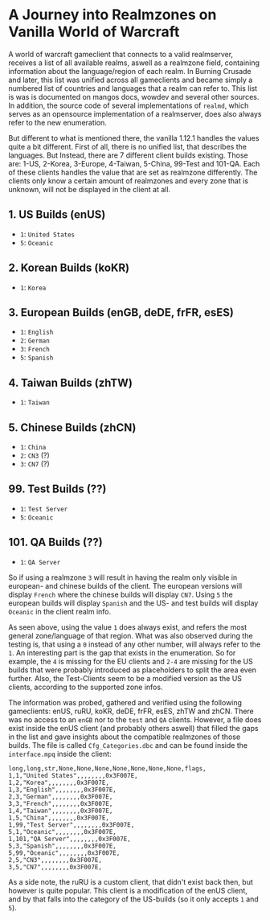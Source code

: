 # A Journey into Realmzones on Vanilla World of Warcraft

A world of warcraft gameclient that connects to a valid realmserver, receives a list of all available realms, aswell as a realmzone field, containing information about the language/region of each realm. In Burning Crusade and later, this list was unified across all gameclients and became simply a numbered list of countries and languages that a realm can refer to. This list is was is documented on mangos docs, wowdev and several other sources. In addition, the source code of several implementations of `realmd`, which serves as an opensource implementation of a realmserver, does also always refer to the new enumeration.

But different to what is mentioned there, the vanilla 1.12.1 handles the values quite a bit different. First of all, there is no unified list, that describes the languages. But Instead, there are 7 different client builds existing. Those are: 1-US, 2-Korea, 3-Europe, 4-Taiwan, 5-China, 99-Test and 101-QA. Each of these clients handles the value that are set as realmzone differently. The clients only know a certain amount of realmzones and every zone that is unknown, will not be displayed in the client at all.

## 1. US Builds (enUS)
* `1`: `United States`
* `5`: `Oceanic`

## 2. Korean Builds (koKR)
* `1`: `Korea`

## 3. European Builds (enGB, deDE, frFR, esES)
* `1`: `English`
* `2`: `German`
* `3`: `French`
* `5`: `Spanish`

## 4. Taiwan Builds (zhTW)
* `1`: `Taiwan`

## 5. Chinese Builds (zhCN)
* `1`: `China`
* `2`: `CN3` (?)
* `3`: `CN7` (?)

## 99. Test Builds (??)
* `1`: `Test Server`
* `5`: `Oceanic`

## 101. QA Builds (??)
* `1`: `QA Server`

So if using a realmzone `3` will result in having the realm only visible in european- and chinese builds of the client. The european versions will display `French` where the chinese builds will display `CN7`. Using `5` the european builds will display `Spanish` and the US- and test builds will display `Oceanic` in the client realm info.

As seen above, using the value `1` does always exist, and refers the most general zone/language of that region. What was also observed during the testing is, that using a `0` instead of any other number, will always refer to the `1`. An interesting part is the gap that exists in the enumeration. So for example, the `4` is missing for the EU clients and `2-4` are missing for the US builds that were probably introduced as placeholders to split the area even further. Also, the Test-Clients seem to be a modified version as the US clients, according to the supported zone infos.

The information was probed, gathered and verified using the following gameclients: enUS, ruRU, koKR, deDE, frFR, esES, zhTW and zhCN.
There was no access to an `enGB` nor to the `test` and `QA` clients. However, a file does exist inside the enUS client (and probably others aswell) that filled the gaps in the list and gave insights about the compatible realmzones of those builds.
The file is called `Cfg_Categories.dbc` and can be found inside the `interface.mpq` inside the client:

```
long,long,str,None,None,None,None,None,None,None,flags,
1,1,"United States",,,,,,,,0x3F007E,
1,2,"Korea",,,,,,,,0x3F007E,
1,3,"English",,,,,,,,0x3F007E,
2,3,"German",,,,,,,,0x3F007E,
3,3,"French",,,,,,,,0x3F007E,
1,4,"Taiwan",,,,,,,,0x3F007E,
1,5,"China",,,,,,,,0x3F007E,
1,99,"Test Server",,,,,,,,0x3F007E,
5,1,"Oceanic",,,,,,,,0x3F007E,
1,101,"QA Server",,,,,,,,0x3F007E,
5,3,"Spanish",,,,,,,,0x3F007E,
5,99,"Oceanic",,,,,,,,0x3F007E,
2,5,"CN3",,,,,,,,0x3F007E,
3,5,"CN7",,,,,,,,0x3F007E,
```

As a side note, the ruRU is a custom client, that didn't exist back then, but however is quite popular. This client is a modification of the enUS client, and by that falls into the category of the US-builds (so it only accepts `1` and `5`).
